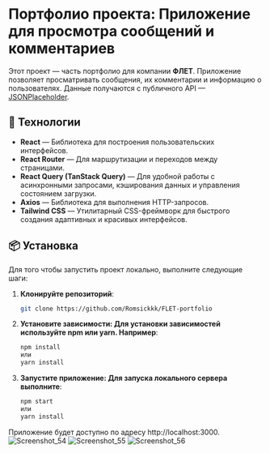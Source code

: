 # Портфолио проекта: Приложение для просмотра сообщений и комментариев

Этот проект — часть портфолио для компании **ФЛЕТ**. Приложение позволяет просматривать сообщения, их комментарии и информацию о пользователях. Данные получаются с публичного API — [JSONPlaceholder](https://jsonplaceholder.typicode.com).

## 🚀 Технологии

- **React** — Библиотека для построения пользовательских интерфейсов.
- **React Router** — Для маршрутизации и переходов между страницами.
- **React Query (TanStack Query)** — Для удобной работы с асинхронными запросами, кэширования данных и управления состоянием загрузки.
- **Axios** — Библиотека для выполнения HTTP-запросов.
- **Tailwind CSS** — Утилитарный CSS-фреймворк для быстрого создания адаптивных и красивых интерфейсов.

## 📦 Установка

Для того чтобы запустить проект локально, выполните следующие шаги:

1. **Клонируйте репозиторий**:
   ```bash
   git clone https://github.com/Romsickkk/FLET-portfolio
   

2. **Установите зависимости: Для установки зависимостей используйте npm или yarn. Например**:
    ```bash
    npm install
    или
    yarn install

3. **Запустите приложение: Для запуска локального сервера выполните**:
    ```bash
    npm start
    или
    yarn install


Приложение будет доступно по адресу http://localhost:3000.
![Screenshot_54](https://github.com/user-attachments/assets/f9706f79-883b-4576-9483-d224a2c8a29a)
![Screenshot_55](https://github.com/user-attachments/assets/2c8a9016-8ff7-47ac-be7d-e555799230a5)
![Screenshot_56](https://github.com/user-attachments/assets/236ec30c-9266-4a15-a5e6-b6b9f0a1e9eb)
